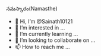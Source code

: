 నమస్కారం(Namasthe)
- 👋 Hi, I’m @Sainath10121
- 👀 I’m interested in ...
- 🌱 I’m currently learning ...
- 💞️ I’m looking to collaborate on ...
- 📫 How to reach me ...
                        
<!---
Sainath10121/Sainath10121 is a ✨ special ✨ repository because its `README.md` (this file) appears on your GitHub profile.
You can click the Preview link to take a look at your changes.
--->
